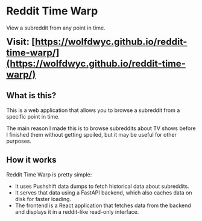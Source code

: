 # Reddit Time Warp

View a subreddit from any point in time.

<span style="font-size:x-large;"><b>
Visit: [https://wolfdwyc.github.io/reddit-time-warp/](https://wolfdwyc.github.io/reddit-time-warp/)
</b></span>

## What is this?

This is a web application that allows you to browse a subreddit from a specific point in time.

The main reason I made this is to browse subreddits about TV shows before I finished them without getting spoiled, but it may be useful for other purposes.

## How it works

Reddit Time Warp is pretty simple:

- It uses Pushshift data dumps to fetch historical data about subreddits.
- It serves that data using a FastAPI backend, which also caches data on disk for faster loading.
- The frontend is a React application that fetches data from the backend and displays it in a reddit-like read-only interface.


